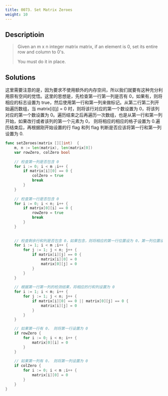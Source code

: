 ```yaml
---
title: 0073. Set Matrix Zeroes
weight: 10
---
```


## Descriptioin

> Given an m x n integer matrix matrix, if an element is 0, set its entire row and column to 0's.
> 
> You must do it in place.


## Solutions

这里需要注意的是，因为要求不使用额外的内存空间，所以我们就要有这种充分利用原有空间的觉悟。这里的思想是，先检查第一行第一列是否有 0，如果有，则将相应的标志设置为 true，然后使用第一行和第一列来做标记。从第二行第二列开始遍历数组，当 matrix[i][j] = 0 时，则将该行对应的第一个数设置为 0，将该列对应的第一个数设置为 0。遍历结束之后再遍历一次数组，也是从第一行和第一列开始，如果改行或者该列的第一个元素为 0， 则将相应的相应的格子设置为 0.遍历结束后，再根据刚开始设置的行 flag 和列 flag 判断是否应该将第一行和第一列设置为 0.

```go
func setZeroes(matrix [][]int)  {
    m, n := len(matrix), len(matrix[0])
    var rowZero, colZero bool
    
    // 检查第一列是否包含 0
    for i := 0; i < m ;i++ {
        if matrix[i][0] == 0 {
            colZero = true
            break
        }
    }
    
    // 检查第一行是否包含 0
    for i := 0; i < n; i++ {
        if matrix[0][i] == 0 {
            rowZero = true
            break
        }
    }
    
    
    // 检查剩余行和列是否包含 0，如果包含，则将相应的第一行位置设为 0，第一列位置设为 0
    for i := 1; i < m ;i++ {
        for j := 1; j < n; j++ {
            if matrix[i][j] == 0 {
                matrix[i][0] = 0
                matrix[0][j] = 0
            }
        }
    }
    
    // 根据第一行第一列的检测结果，将相应的行和列设置为 0
    for i := 1; i < m; i++ {
        for j := 1; j < n; j++ {
            if matrix[i][0] == 0 || matrix[0][j] == 0 {
                matrix[i][j] = 0
            }
        }
    }

    // 如果第一行有 0， 则将第一行设置为 0
    if rowZero {
        for i := 0; i < n; i++ {
            matrix[0][i] = 0
        }
    }
    
    // 如果第一列有 0， 则将第一列设置为 0
    if colZero {
        for i := 0; i < m ;i++ {
            matrix[i][0] = 0
        }
    }
}
```
